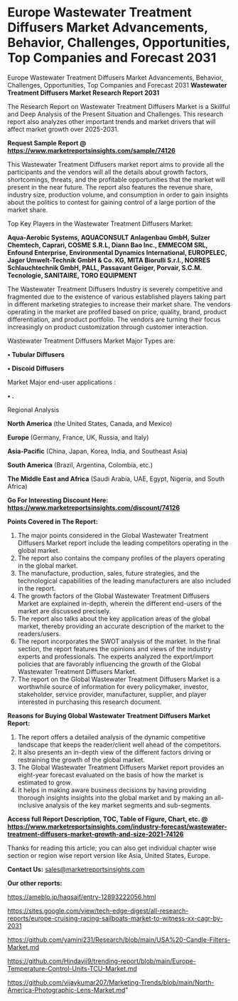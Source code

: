# Europe Wastewater Treatment Diffusers Market Advancements, Behavior, Challenges, Opportunities, Top Companies and Forecast 2031
Europe Wastewater Treatment Diffusers Market Advancements, Behavior, Challenges, Opportunities, Top Companies and Forecast 2031
<strong>Wastewater Treatment Diffusers Market Research Report 2031</strong>

The Research Report on Wastewater Treatment Diffusers Market is a Skillful and Deep Analysis of the Present Situation and Challenges. This research report also analyzes other important trends and market drivers that will affect market growth over 2025-2031.

<strong>Request Sample Report @ <a href=https://www.marketreportsinsights.com/sample/74126>https://www.marketreportsinsights.com/sample/74126</a></strong>

This Wastewater Treatment Diffusers market report aims to provide all the participants and the vendors will all the details about growth factors, shortcomings, threats, and the profitable opportunities that the market will present in the near future. The report also features the revenue share, industry size, production volume, and consumption in order to gain insights about the politics to contest for gaining control of a large portion of the market share.

Top Key Players in the Wastewater Treatment Diffusers Market:

<strong>Aqua-Aerobic Systems, AQUACONSULT Anlagenbau GmbH, Sulzer Chemtech, Caprari, COSME S.R.L, Diann Bao Inc., EMMECOM SRL, Enfound Enterprise, Environmental Dynamics International, EUROPELEC, Jager Umwelt-Technik GmbH & Co. KG, MITA Biorulli S.r.l., NORRES Schlauchtechnik GmbH, PALL, Passavant Geiger, Porvair, S.C.M. Tecnologie, SANITAIRE, TORO EQUIPMENT</strong>

The Wastewater Treatment Diffusers Industry is severely competitive and fragmented due to the existence of various established players taking part in different marketing strategies to increase their market share. The vendors operating in the market are profiled based on price, quality, brand, product differentiation, and product portfolio. The vendors are turning their focus increasingly on product customization through customer interaction.

Wastewater Treatment Diffusers Market Major Types are:

<strong>• Tubular Diffusers

• Discoid Diffusers</strong>

Market Major end-user applications :

<strong>• .</strong>

Regional Analysis

</u><strong><b>North America</b></strong> (the United States, Canada, and Mexico)

<strong><b>Europe </b></strong>(Germany, France, UK, Russia, and Italy)

<strong><b>Asia-Pacific</b></strong> (China, Japan, Korea, India, and Southeast Asia)

<strong><b>South America</b></strong> (Brazil, Argentina, Colombia, etc.)

<strong><b>The Middle East and Africa</b></strong> (Saudi Arabia, UAE, Egypt, Nigeria, and South Africa)

<strong>Go For Interesting Discount Here: <a href=https://www.marketreportsinsights.com/discount/74126>https://www.marketreportsinsights.com/discount/74126</a></strong>

<strong>Points Covered in The Report:</strong>
<ol>
  <li>The major points considered in the Global Wastewater Treatment Diffusers Market report include the leading competitors operating in the global market.</li>
  <li>The report also contains the company profiles of the players operating in the global market.</li>
  <li>The manufacture, production, sales, future strategies, and the technological capabilities of the leading manufacturers are also included in the report.</li>
  <li>The growth factors of the Global Wastewater Treatment Diffusers Market are explained in-depth, wherein the different end-users of the market are discussed precisely.</li>
  <li>The report also talks about the key application areas of the global market, thereby providing an accurate description of the market to the readers/users.</li>
  <li>The report incorporates the SWOT analysis of the market. In the final section, the report features the opinions and views of the industry experts and professionals. The experts analyzed the export/import policies that are favorably influencing the growth of the Global Wastewater Treatment Diffusers Market.</li>
  <li>The report on the Global Wastewater Treatment Diffusers Market is a worthwhile source of information for every policymaker, investor, stakeholder, service provider, manufacturer, supplier, and player interested in purchasing this research document.</li>
</ol>
<strong>Reasons for Buying Global Wastewater Treatment Diffusers Market Report:</strong>

<ol>
  <li>The report offers a detailed analysis of the dynamic competitive landscape that keeps the reader/client well ahead of the competitors.</li>
  <li>It also presents an in-depth view of the different factors driving or restraining the growth of the global market.</li>
  <li>The Global Wastewater Treatment Diffusers Market report provides an eight-year forecast evaluated on the basis of how the market is estimated to grow.</li>
  <li>It helps in making aware business decisions by having providing thorough insights insights into the global market and by making an all-inclusive analysis of the key market segments and sub-segments.</li>
</ol>
<strong>Access full Report Description, TOC, Table of Figure, Chart, etc. @ <a href=https://www.marketreportsinsights.com/industry-forecast/wastewater-treatment-diffusers-market-growth-and-size-2021-74126>https://www.marketreportsinsights.com/industry-forecast/wastewater-treatment-diffusers-market-growth-and-size-2021-74126</a></strong>


Thanks for reading this article; you can also get individual chapter wise section or region wise report version like Asia, United States, Europe.

<strong>Contact Us:</strong>
sales@marketreportsinsights.com

<strong>Our other reports:</strong>

<a href=https://ameblo.jp/haqsaif/entry-12893222056.html>https://ameblo.jp/haqsaif/entry-12893222056.html</a>

<a href=https://sites.google.com/view/tech-edge-digest/all-research-reports/europe-cruising-racing-sailboats-market-to-witness-xx-cagr-by-2031>https://sites.google.com/view/tech-edge-digest/all-research-reports/europe-cruising-racing-sailboats-market-to-witness-xx-cagr-by-2031</a>

<a href=https://github.com/yamini231/Research/blob/main/USA%20-Candle-Filters-Market.md>https://github.com/yamini231/Research/blob/main/USA%20-Candle-Filters-Market.md</a>

<a href=https://github.com/Hindavii9/trending-report/blob/main/Europe-Temperature-Control-Units-TCU-Market.md>https://github.com/Hindavii9/trending-report/blob/main/Europe-Temperature-Control-Units-TCU-Market.md</a>

<a href=https://github.com/vijaykumar207/Marketing-Trends/blob/main/North-America-Photographic-Lens-Market.md>https://github.com/vijaykumar207/Marketing-Trends/blob/main/North-America-Photographic-Lens-Market.md</a>"
